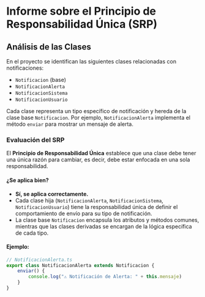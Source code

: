# Informe sobre el Principio de Responsabilidad Única (SRP)

## Análisis de las Clases

En el proyecto se identifican las siguientes clases relacionadas con notificaciones:
- `Notificacion` (base)
- `NotificacionAlerta`
- `NotificacionSistema`
- `NotificacionUsuario`

Cada clase representa un tipo específico de notificación y hereda de la clase base `Notificacion`. Por ejemplo, `NotificacionAlerta` implementa el método `enviar` para mostrar un mensaje de alerta.

### Evaluación del SRP
El **Principio de Responsabilidad Única** establece que una clase debe tener una única razón para cambiar, es decir, debe estar enfocada en una sola responsabilidad.

#### ¿Se aplica bien?
- **Sí, se aplica correctamente.**
- Cada clase hija (`NotificacionAlerta`, `NotificacionSistema`, `NotificacionUsuario`) tiene la responsabilidad única de definir el comportamiento de envío para su tipo de notificación.
- La clase base `Notificacion` encapsula los atributos y métodos comunes, mientras que las clases derivadas se encargan de la lógica específica de cada tipo.

#### Ejemplo:
```typescript
// NotificacionAlerta.ts
export class NotificacionAlerta extends Notificacion {
    enviar() {
        console.log("⚠️ Notificación de Alerta: " + this.mensaje)
    }
}
```
